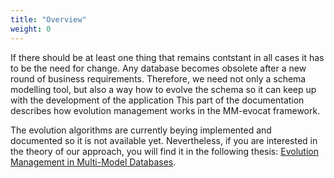 ```yaml
---
title: "Overview"
weight: 0
---
```


If there should be at least one thing that remains contstant in all cases it has to be the need for change. Any database becomes obsolete after a new round of business requirements. Therefore, we need not only a schema modelling tool, but also a way how to evolve the schema so it can keep up with the development of the application This part of the documentation describes how evolution management works in the MM-evocat framework.

The evolution algorithms are currently beying implemented and documented so it is not available yet. Nevertheless, if you are interested in the theory of our approach, you will find it in the following thesis: <a href="/mmcat-docs/doc/evolution_management_in_multi-model_databases.pdf" target="_blank">Evolution Management in Multi-Model Databases</a>.

